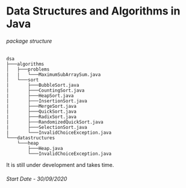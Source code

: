 # Data Structures and Algorithms in Java

###### package structure

```
dsa
├───algorithms
│   ├───problems
|   |   └───MaximumSubArraySum.java
│   └───sort
|       ├───BubbleSort.java
|       ├───CountingSort.java
|       ├───HeapSort.java
|       ├───InsertionSort.java
|       ├───MergeSort.java
|       ├───QuickSort.java
|       ├───RadixSort.java
|       ├───RandomizedQuickSort.java
|       ├───SelectionSort.java
|       └───InvalidChoiceException.java
└───datastructures
    └───heap
        ├───Heap.java
        └───InvalidChoiceException.java
```

It is still under development and takes time.


###### Start Date - 30/09/2020
